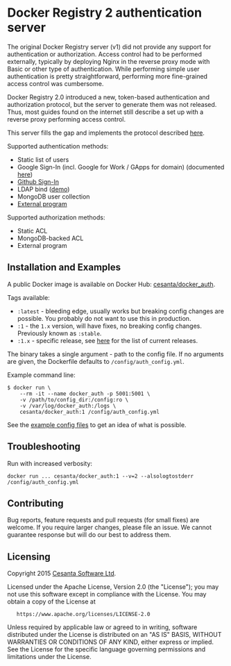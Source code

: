 Docker Registry 2 authentication server
=========================================

The original Docker Registry server (v1) did not provide any support for authentication or authorization.
Access control had to be performed externally, typically by deploying Nginx in the reverse proxy mode with Basic or other type of authentication.
While performing simple user authentication is pretty straightforward, performing more fine-grained access control was cumbersome.

Docker Registry 2.0 introduced a new, token-based authentication and authorization protocol, but the server to generate them was not released.
Thus, most guides found on the internet still describe a set up with a reverse proxy performing access control.

This server fills the gap and implements the protocol described [here](https://github.com/docker/distribution/blob/master/docs/spec/auth/token.md).

Supported authentication methods:
 * Static list of users
 * Google Sign-In (incl. Google for Work / GApps for domain) (documented [here](https://github.com/cesanta/docker_auth/blob/master/examples/reference.yml))
 * [Github Sign-In](docs/auth-methods.md#github)
 * LDAP bind ([demo](https://github.com/kwk/docker-registry-setup))
 * MongoDB user collection
 * [External program](https://github.com/cesanta/docker_auth/blob/master/examples/ext_auth.sh)

Supported authorization methods:
 * Static ACL
 * MongoDB-backed ACL
 * External program

## Installation and Examples

A public Docker image is available on Docker Hub: [cesanta/docker_auth](https://registry.hub.docker.com/r/cesanta/docker_auth/).

Tags available:
 - `:latest` - bleeding edge, usually works but breaking config changes are possible. You probably do not want to use this in production.
 - `:1` - the `1.x` version, will have fixes, no breaking config changes. Previously known as `:stable`.
 - `:1.x` - specific release, see [here](https://github.com/cesanta/docker_auth/releases) for the list of current releases.

The binary takes a single argument - path to the config file.
If no arguments are given, the Dockerfile defaults to `/config/auth_config.yml`.

Example command line:

```{r, engine='bash', count_lines}
$ docker run \
    --rm -it --name docker_auth -p 5001:5001 \
    -v /path/to/config_dir:/config:ro \
    -v /var/log/docker_auth:/logs \
    cesanta/docker_auth:1 /config/auth_config.yml
```

See the [example config files](https://github.com/cesanta/docker_auth/tree/master/examples/) to get an idea of what is possible.

## Troubleshooting

Run with increased verbosity:
```{r, engine='bash', count_lines}
docker run ... cesanta/docker_auth:1 --v=2 --alsologtostderr /config/auth_config.yml
```

## Contributing

Bug reports, feature requests and pull requests (for small fixes) are welcome.
If you require larger changes, please file an issue.
We cannot guarantee response but will do our best to address them.

## Licensing

   Copyright 2015 [Cesanta Software Ltd](http://www.cesanta.com).

   Licensed under the Apache License, Version 2.0 (the "License");
   you may not use this software except in compliance with the License.
   You may obtain a copy of the License at

       https://www.apache.org/licenses/LICENSE-2.0

   Unless required by applicable law or agreed to in writing, software
   distributed under the License is distributed on an "AS IS" BASIS,
   WITHOUT WARRANTIES OR CONDITIONS OF ANY KIND, either express or implied.
   See the License for the specific language governing permissions and
   limitations under the License.
